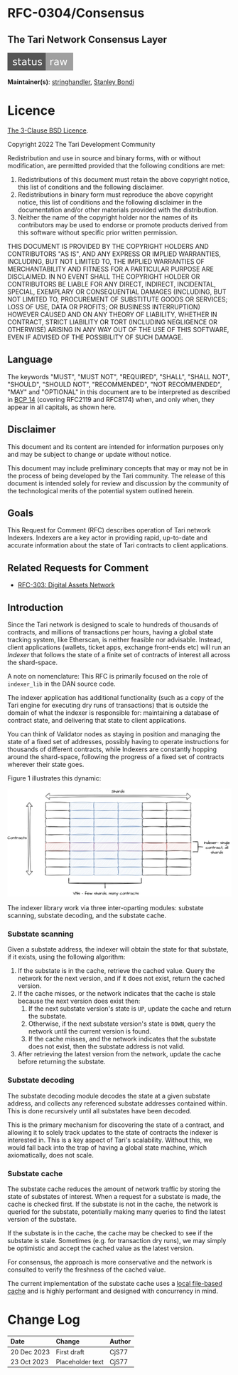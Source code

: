# RFC-0304/Consensus

## The Tari Network Consensus Layer

![status: raw](theme/images/status-raw.svg)

**Maintainer(s)**: [stringhandler](https://github.com/stringhandler), [Stanley Bondi](https://github.com/sdbondi)

# Licence

[The 3-Clause BSD Licence](https://opensource.org/licenses/BSD-3-Clause).

Copyright 2022 The Tari Development Community

Redistribution and use in source and binary forms, with or without modification, are permitted provided that the
following conditions are met:

1. Redistributions of this document must retain the above copyright notice, this list of conditions and the following
   disclaimer.
2. Redistributions in binary form must reproduce the above copyright notice, this list of conditions and the following
   disclaimer in the documentation and/or other materials provided with the distribution.
3. Neither the name of the copyright holder nor the names of its contributors may be used to endorse or promote products
   derived from this software without specific prior written permission.

THIS DOCUMENT IS PROVIDED BY THE COPYRIGHT HOLDERS AND CONTRIBUTORS "AS IS", AND ANY EXPRESS OR IMPLIED WARRANTIES,
INCLUDING, BUT NOT LIMITED TO, THE IMPLIED WARRANTIES OF MERCHANTABILITY AND FITNESS FOR A PARTICULAR PURPOSE ARE
DISCLAIMED. IN NO EVENT SHALL THE COPYRIGHT HOLDER OR CONTRIBUTORS BE LIABLE FOR ANY DIRECT, INDIRECT, INCIDENTAL,
SPECIAL, EXEMPLARY OR CONSEQUENTIAL DAMAGES (INCLUDING, BUT NOT LIMITED TO, PROCUREMENT OF SUBSTITUTE GOODS OR
SERVICES; LOSS OF USE, DATA OR PROFITS; OR BUSINESS INTERRUPTION) HOWEVER CAUSED AND ON ANY THEORY OF LIABILITY,
WHETHER IN CONTRACT, STRICT LIABILITY OR TORT (INCLUDING NEGLIGENCE OR OTHERWISE) ARISING IN ANY WAY OUT OF THE USE OF
THIS SOFTWARE, EVEN IF ADVISED OF THE POSSIBILITY OF SUCH DAMAGE.

## Language

The keywords "MUST", "MUST NOT", "REQUIRED", "SHALL", "SHALL NOT", "SHOULD", "SHOULD NOT", "RECOMMENDED",
"NOT RECOMMENDED", "MAY" and "OPTIONAL" in this document are to be interpreted as described in
[BCP 14](https://tools.ietf.org/html/bcp14) (covering RFC2119 and RFC8174) when, and only when, they appear in all
capitals, as
shown here.

## Disclaimer

This document and its content are intended for information purposes only and may be subject to change or update
without notice.

This document may include preliminary concepts that may or may not be in the process of being developed by the Tari
community. The release of this document is intended solely for review and discussion by the community of the
technological merits of the potential system outlined herein.

## Goals

This Request for Comment (RFC) describes operation of Tari network Indexers. Indexers are a key actor in providing
rapid, up-to-date and accurate information about the state of Tari contracts to client applications.

## Related Requests for Comment

* [RFC-303: Digital Assets Network](./RFC-0303_DanOverview.md)

## Introduction

Since the Tari network is designed to scale to hundreds of thousands of contracts, and millions of transactions per
hours, having a global state tracking system, like Etherscan, is neither feasible nor advisable. Instead, client
applications (wallets, ticket apps, exchange front-ends etc) will run an _Indexer_ that follows the state of a
finite set of contracts of interest all across the shard-space.

<div class="note">
A note on nomenclature: This RFC is primarily focused on the role of <code>indexer_lib</code> in the DAN source 
code. 

<p>The indexer application has additional functionality (such as a copy of the Tari engine for executing dry runs of
transactions) that is outside the domain of what the indexer is responsible for: maintaining a database of contract
state, and delivering that state to client applications.
</div>

You can think of Validator nodes as staying in position and managing the state of a fixed set of addresses, possibly
having to operate instructions for thousands of different contracts, while Indexers are constantly hopping around the
shard-space, following the progress of a fixed set of contracts wherever their state goes.

Figure 1 illustrates this dynamic:

![Figure 1: Validator and Indexer](./assets/indexer_vs_vn.jpg)

The indexer library work via three inter-oparting modules: substate scanning, substate decoding, and the substate 
cache.

### Substate scanning

Given a substate address, the indexer will obtain the state for that substate, if it exists, using the following
algorithm:

1. If the substate is in the cache, retrieve the cached value. Query the network for the next version, and if it
   does not exist, return the cached version.
2. If the cache misses, or the network indicates that the cache is stale because the next version does exist then:
    1. If the next substate version's state is `UP`, update the cache and return the substate.
    2. Otherwise, if the next substate version's state is `DOWN`, query the network until the current version is found.
    3. If the cache misses, and the network indicates that the substate does not exist, then the substate address is
       not valid.
3. After retrieving the latest version from the network, update the cache before returning the substate.

### Substate decoding

The substate decoding module decodes the state at a given substate address, and collects any referenced substate
addresses contained within. This is done recursively until all substates have been decoded.

This is the primary mechanism for discovering the state of a contract, and allowing it to solely track updates to 
the state of contracts the indexer is interested in. This is a key aspect of Tari's scalability. Without this, we 
would fall back into the trap of having a global state machine, which axiomatically, does not scale.

### Substate cache

The substate cache reduces the amount of network traffic by storing the state of substates of interest. When a
request for a substate is made, the cache is checked first. If the substate is not in the cache, the network is
queried for the substate, potentially making many queries to find the latest version of the substate.

If the substate is in the cache, the cache may be checked to see if the substate is stale. Sometimes (e.g. for
transaction dry runs), we may simply be optimistic and accept the cached value as the latest version.

For consensus, the approach is more conservative and the network is consulted to verify the freshness of the cached
value.

The current implementation of the substate cache uses a
[local file-based cache](https://docs.rs/cacache/12.0.0/cacache/) and is highly performant and designed
with concurrency in mind.

# Change Log

| Date        | Change           | Author |
|:------------|:-----------------|:-------|
| 20 Dec 2023 | First draft      | CjS77  |
| 23 Oct 2023 | Placeholder text | CjS77  |


